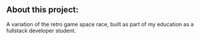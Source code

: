 ## About this project:
A variation of the retro game space race, built as part of my education as a fullstack developer student.
